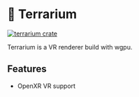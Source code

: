 # 🌿 Terrarium

[![terrarium crate](https://img.shields.io/crates/v/terrarium.svg)](https://crates.io/crates/terrarium)

Terrarium is a VR renderer build with wgpu.

## Features
- OpenXR VR support
